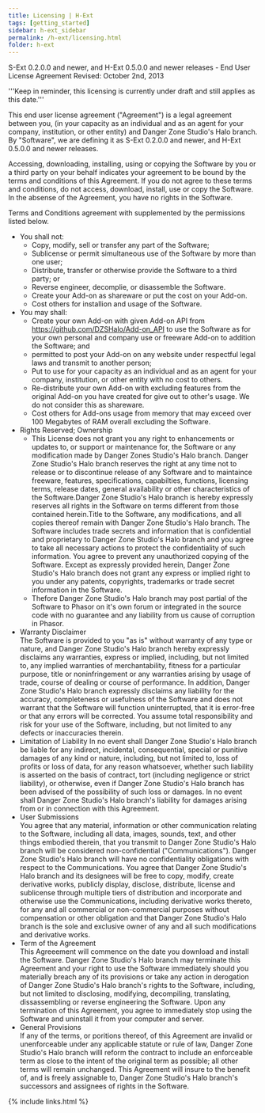 ```yaml
---
title: Licensing | H-Ext
tags: [getting_started]
sidebar: h-ext_sidebar
permalink: /h-ext/licensing.html
folder: h-ext
---
```


S-Ext 0.2.0.0 and newer, and H-Ext 0.5.0.0 and newer releases - End User License Agreement Revised: October 2nd, 2013

'''Keep in reminder, this licensing is currently under draft and still applies as this date.'''

This end user license agreement ("Agreement") is a legal agreement between you, (in your capacity as an individual and as an agent for your company, institution, or other entity) and Danger Zone Studio's Halo branch. By "Software", we are defining it as S-Ext 0.2.0.0 and newer, and H-Ext 0.5.0.0 and newer releases.

Accessing, downloading, installing, using or copying the Software by you or a third party on your behalf indicates your agreement to be bound by the terms and conditions of this Agreement. If you do not agree to these terms and conditions, do not access, download, install, use or copy the Software. In the absense of the Agreement, you have no rights in the Software.

Terms and Conditions agreement with supplemented by the permissions listed below.

* You shall not:
  * Copy, modify, sell or transfer any part of the Software;
  * Sublicense or permit simultaneous use of the Software by more than one user;
  * Distribute, transfer or otherwise provide the Software to a third party; or
  * Reverse engineer, decomplie, or disassemble the Software.
  * Create your Add-on as shareware or put the cost on your Add-on.
  * Cost others for installion and usage of the Software.
* You may shall:
  * Create your own Add-on with given Add-on API from https://github.com/DZSHalo/Add-on_API to use the Software as for your own personal and company use or freeware Add-on to addition the Software; and
  * permitted to post your Add-on on any website under respectful legal laws and transmit to another person;
  * Put to use for your capacity as an individual and as an agent for your company, institution, or other entity with no cost to others.
  * Re-distribute your own Add-on with excluding features from the original Add-on you have created for give out to other's usage. We do not consider this as shareware.
  * Cost others for Add-ons usage from memory that may exceed over 100 Megabytes of RAM overall excluding the Software.
* Rights Reserved; Ownership
  * This License does not grant you any right to enhancements or updates to, or support or maintenance for, the Software or any modification made by Danger Zones Studio's Halo branch. Danger Zone Studio's Halo branch reserves the right at any time not to release or to discontinue release of any Software and to maintaince freeware, features, specifications, capabilties, functions, licensing terms, release dates, general availability or other characteristics of the Software.Danger Zone Studio's Halo branch is hereby expressly reserves all rights in the Software on terms different from those contained herein.Title to the Software, any modifications, and all copies thereof remain with Danger Zone Studio's Halo branch. The Software includes trade secrets and information that is confidential and proprietary to Danger Zone Studio's Halo branch and you agree to take all necessary actions to protect the confidentiality of such information. You agree to prevent any unauthorized copying of the Software. Except as expressly provided herein, Danger Zone Studio's Halo branch does not grant any express or implied right to you under any patents, copyrights, trademarks or trade secret information in the Software.
  * Thefore Danger Zone Studio's Halo branch may post partial of the Software to Phasor on it's own forum or integrated in the source code with no guarantee and any liability from us cause of corruption in Phasor.
* Warranty Disclaimer<br/>
  The Software is provided to you "as is" without warranty of any type or nature, and Danger Zone Studio's Halo branch hereby expressly disclaims any warranties, express or implied, including, but not limited to, any implied warranties of merchantability, fitness for a particular purpose, title or noninfringement or any warranties arising by usage of trade, course of dealing or course of performance. In addition, Danger Zone Studio's Halo branch expressly disclaims any liability for the accuracy, completeness or usefulness of the Software and does not warrant that the Software will function uninterrupted, that it is error-free or that any errors will be corrected. You assume total responsibility and risk for your use of the Software, including, but not limited to any defects or inaccuracies therein.
* Limitation of Liability
  In no event shall Danger Zone Studio's Halo branch be liable for any indirect, incidental, consequential, special or punitive damages of any kind or nature, including, but not limited to, loss of profits or loss of data, for any reason whatsoever, whether such liability is asserted on the basis of contract, tort (including negligence or strict liability), or otherwise, even if Danger Zone Studio's Halo branch has been advised of the possibility of such loss or damages. In no event shall Danger Zone Studio's Halo branch's liability for damages arising from or in connection with this Agreement.
* User Submissions<br/>
  You agree that any material, information or other communication relating to the Software, including all data, images, sounds, text, and other things embodied therein, that you transmit to Danger Zone Studio's Halo branch will be considered non-confidential ("Communications"). Danger Zone Studio's Halo branch will have no confidentiality obligations with respect to the Communications. You agree that Danger Zone Studio's Halo branch and its designees will be free to copy, modify, create derivative works, publicly display, disclose, distribute, license and sublicense through multiple tiers of distribution and incorporate and otherwise use the Communications, including derivative works thereto, for any and all commercial or non-commercial purposes without compensation or other obligation and that Danger Zone Studio's Halo branch is the sole and exclusive owner of any and all such modifications and derivative works.
* Term of the Agreement<br/>
  This Agreeement will commence on the date you download and install the Software.
Danger Zone Studio's Halo branch may terminate this Agreement and your right to use the Software immediately should you materially breach any of its provisions or take any action in derogation of Danger Zone Studio's Halo branch's rights to the Software, including, but not limited to disclosing, modifying, decompiling, translating, dissassembling or reverse engineering the Software.
Upon any termination of this Agreement, you agree to immediately stop using the Software and uninstall it from your computer and server.
* General Provisions<br/>
  If any of the terms, or poritions thereof, of this Agreement are invalid or unenforceable under any applicable statute or rule of law, Danger Zone Studio's Halo branch willl reform the contract to include an enforceable term as close to the intent of the original term as possible; all other terms will remain unchanged. This Agreement will insure to the benefit of, and is freely assignable to, Danger Zone Studio's Halo branch's successors and assignees of rights in the Software.

{% include links.html %}
